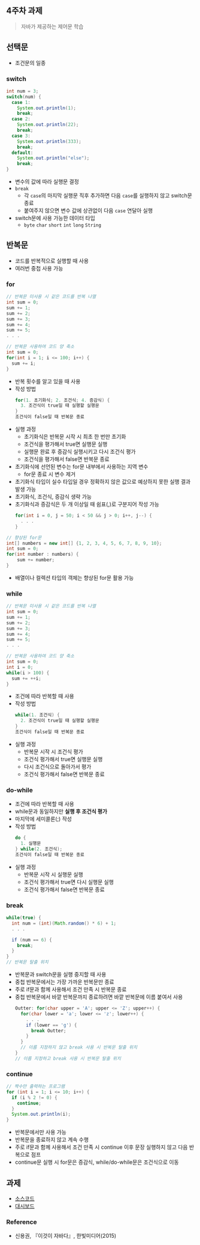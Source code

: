 ## 4주차 과제
> 자바가 제공하는 제어문 학습

## 선택문
- 조건문의 일종
### switch
```JAVA
int num = 3;
switch(num) {
  case 1:
    System.out.println(1);
    break;
  case 2:
    System.out.println(22);
    break;
  case 3:
    System.out.println(333);
    break;
  default:
    System.out.println("else");
    break;
}
```
- 변수의 값에 따라 실행문 결정
- ```break```
  - 각 ```case```의 마지막 실행문 직후 추가하면 다음 ```case```를 실행하지 않고 switch문 종료
  - 붙여주지 않으면 변수 값에 상관없이 다음 ```case``` 연달아 실행
- switch문에 사용 가능한 데이터 타입
  - ```byte``` ```char``` ```short``` ```int``` ```long``` ```String```

## 반복문
- 코드를 반복적으로 실행할 때 사용
- 여러번 중첩 사용 가능

### for
```JAVA
// 반복문 미사용 시 같은 코드를 반복 나열
int sum = 0;
sum += 1;
sum += 2;
sum += 3;
sum += 4;
sum += 5;
. . .
```
```JAVA
// 반복문 사용하여 코드 양 축소
int sum = 0;
for(int i = 1; i <= 100; i++) {
  sum += i;
}
```
- 반복 횟수를 알고 있을 때 사용
- 작성 방법
  ```JAVA
  for(1. 초기화식; 2. 조건식; 4. 증감식) {
    3. 조건식이 true일 때 실행할 실행문
  }
  조건식이 false일 때 반복문 종료
  ```
- 실행 과정
  - 초기화식은 반복문 시작 시 최초 한 번만 초기화
  - 조건식을 평가해서 true면 실행문 실행
  - 실행문 완료 후 증감식 실행시키고 다시 조건식 평가
  - 조건식을 평가해서 false면 반복문 종료
- 초기화식에 선언된 변수는 for문 내부에서 사용하는 지역 변수
  - for문 종료 시 변수 제거
- 초기화식 타입이 실수 타입일 경우 정확하지 않은 값으로 예상하지 못한 실행 결과 발생 가능
- 초기화식, 조건식, 증감식 생략 가능
- 초기화식과 증감식은 두 개 이상일 때 쉼표(,)로 구분지어 작성 가능
  ```JAVA
  for(int i = 0, j = 50; i < 50 && j > 0; i++, j--) {
    . . .
  }
  ```
```JAVA
// 향상된 for문
int[] numbers = new int[] {1, 2, 3, 4, 5, 6, 7, 8, 9, 10};
int sum = 0;
for(int number : numbers) {
    sum += number;
}
```
- 배열이나 컬렉션 타입의 객체는 향상된 for문 활용 가능

### while
```JAVA
// 반복문 미사용 시 같은 코드를 반복 나열
int sum = 0;
sum += 1;
sum += 2;
sum += 3;
sum += 4;
sum += 5;
. . .
```
```JAVA
// 반복문 사용하여 코드 양 축소
int sum = 0;
int i = 0;
while(i > 100) {
  sum += ++i;
}
```
- 조건에 따라 반복할 때 사용
- 작성 방법
  ```JAVA
  while(1. 조건식) {
    2. 조건식이 true일 때 실행할 실행문
  }
  조건식이 false일 때 반복문 종료
  ```
- 실행 과정
  - 반복문 시작 시 조건식 평가
  - 조건식 평가해서 true면 실행문 실행
  - 다시 조건식으로 돌아가서 평가
  - 조건식 평가해서 false면 반복문 종료

### do-while
- 조건에 따라 반복할 때 사용
- while문과 동일하지만 **실행 후 조건식 평가**
- 마지막에 세미콜론(\;) 작성
- 작성 방법
  ```JAVA
  do {
    1. 실행문
  } while(2. 조건식);
  조건식이 false일 때 반복문 종료
  ```
- 실행 과정
  - 반복문 시작 시 실행문 실행
  - 조건식 평가해서 true면 다시 실행문 실행
  - 조건식 평가해서 false면 반복문 종료

### break
```JAVA
while(true) {
  int num = (int)(Math.random() * 6) + 1;
  . . .

  if (num == 6) {
    break;
  }
}
// 반복문 탈출 위치
```
- 반복문과 switch문을 실행 중지할 때 사용
- 중첩 반복문에서는 가장 가까운 반복문만 종료
- 주로 if문과 함께 사용해서 조건 만족 시 반복문 종료
- 중첩 반복문에서 바깥 반복문까지 종료하려면 바깥 반복문에 이름 붙여서 사용
  ```JAVA
  Outter: for(char upper = 'A'; upper <= 'Z'; upper++) {
    for(char lower = 'a'; lower <= 'z'; lower++) {
      . . .
      if (lower == 'g') {
        break Outter;
      }
    }
    // 이름 지정하지 않고 break 사용 시 반복문 탈출 위치
  }
  // 이름 지정하고 break 사용 시 반복문 탈출 위치
  ```

### continue
```JAVA
// 짝수만 출력하는 프로그램
for (int i = 1; i <= 10; i++) {
  if (i % 2 != 0) {
    continue;
  }
  System.out.println(i);
}
```
- 반복문에서만 사용 가능
- 반복문을 종료하지 않고 계속 수행
- 주로 if문과 함께 사용해서 조건 만족 시 continue 이후 문장 실행하지 않고 다음 반복으로 점프
- continue문 실행 시 for문은 증감식, while/do-while문은 조건식으로 이동

## 과제
- [소스코드](../live-study)
- [대시보드](../live-study/DashBoard.md)

### Reference
- 신용권, 『이것이 자바다』, 한빛미디어(2015)
